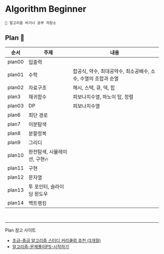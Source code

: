 # Algorithm Beginner

```
🤧 알고리즘 비기너 공부 저장소
```
## Plan 📑
|순서|주제| 내용                                  |
|---|---|-------------------------------------|
|plan00|입출력||
|plan01|수학| 합공식, 약수, 최대공약수, 최소공배수, 소수, 수열의 조합과 순열 |
|plan02|자료구조| 해시, 스택, 큐, 덱, 힙                     |
|plan3|재귀함수| 피보나치수열, 하노이 탑, 정렬                   |
|plan03|DP| 피보나치수열|
|plan6|최단 경로||
|plan7|이분탐색||
|plan8|분할정복||
|plan9|그리디||
|plan10|완전탐색, 시뮬레이션, 구현🔥||
|plan11|구현||
|plan12|문자열||
|plan13|투 포인터, 슬라이딩 윈도우||
|plan14|백트랭킹||

<br>

---
Plan 참고 사이트
- [초급-중급 알고리즘 스터디 커리큘럼 추천 (3개월)](https://dev-dain.tistory.com/155)
- [알고리즘-문제풀이PS-시작하기](https://plzrun.tistory.com/entry/%EC%95%8C%EA%B3%A0%EB%A6%AC%EC%A6%98-%EB%AC%B8%EC%A0%9C%ED%92%80%EC%9D%B4PS-%EC%8B%9C%EC%9E%91%ED%95%98%EA%B8%B0)
